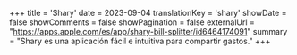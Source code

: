 +++
title = 'Shary'
date = 2023-09-04
translationKey = 'shary'
showDate = false
showComments = false
showPagination = false
externalUrl = "https://apps.apple.com/es/app/shary-bill-splitter/id6464174091"
summary = "Shary es una aplicación fácil e intuitiva para compartir gastos."
+++